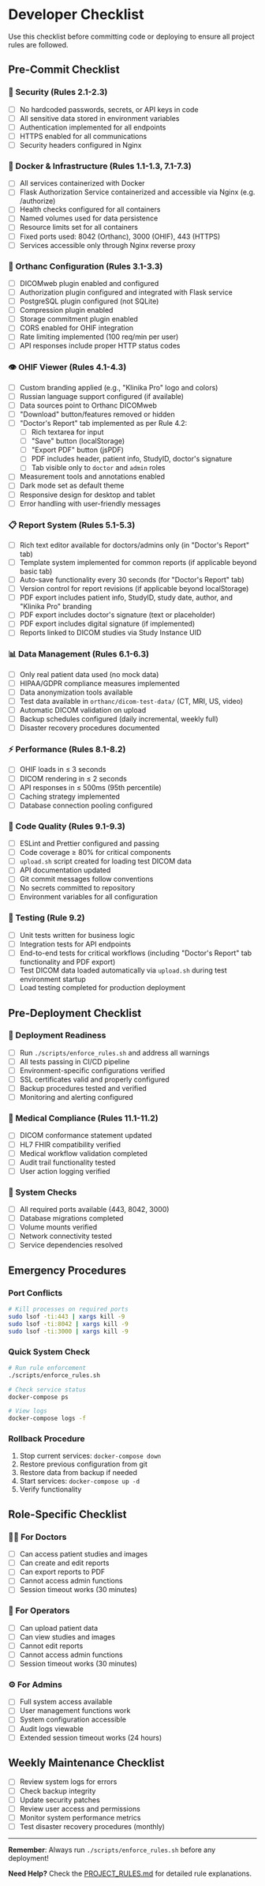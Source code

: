# Developer Checklist


Use this checklist before committing code or deploying to ensure all project rules are followed.

## Pre-Commit Checklist

### 🔐 Security (Rules 2.1-2.3)
- [ ] No hardcoded passwords, secrets, or API keys in code
- [ ] All sensitive data stored in environment variables
- [ ] Authentication implemented for all endpoints
- [ ] HTTPS enabled for all communications
- [ ] Security headers configured in Nginx

### 🐳 Docker & Infrastructure (Rules 1.1-1.3, 7.1-7.3)
- [ ] All services containerized with Docker
- [ ] Flask Authorization Service containerized and accessible via Nginx (e.g. /authorize)
- [ ] Health checks configured for all containers
- [ ] Named volumes used for data persistence
- [ ] Resource limits set for all containers
- [ ] Fixed ports used: 8042 (Orthanc), 3000 (OHIF), 443 (HTTPS)
- [ ] Services accessible only through Nginx reverse proxy

### 🏥 Orthanc Configuration (Rules 3.1-3.3)
- [ ] DICOMweb plugin enabled and configured
- [ ] Authorization plugin configured and integrated with Flask service
- [ ] PostgreSQL plugin configured (not SQLite)
- [ ] Compression plugin enabled
- [ ] Storage commitment plugin enabled
- [ ] CORS enabled for OHIF integration
- [ ] Rate limiting implemented (100 req/min per user)
- [ ] API responses include proper HTTP status codes

### 👁️ OHIF Viewer (Rules 4.1-4.3)
- [ ] Custom branding applied (e.g., "Klinika Pro" logo and colors)
- [ ] Russian language support configured (if available)
- [ ] Data sources point to Orthanc DICOMweb
- [ ] "Download" button/features removed or hidden
- [ ] "Doctor's Report" tab implemented as per Rule 4.2:
    - [ ] Rich textarea for input
    - [ ] "Save" button (localStorage)
    - [ ] "Export PDF" button (jsPDF)
    - [ ] PDF includes header, patient info, StudyID, doctor's signature
    - [ ] Tab visible only to `doctor` and `admin` roles
- [ ] Measurement tools and annotations enabled
- [ ] Dark mode set as default theme
- [ ] Responsive design for desktop and tablet
- [ ] Error handling with user-friendly messages

### 📋 Report System (Rules 5.1-5.3)
- [ ] Rich text editor available for doctors/admins only (in "Doctor's Report" tab)
- [ ] Template system implemented for common reports (if applicable beyond basic tab)
- [ ] Auto-save functionality every 30 seconds (for "Doctor's Report" tab)
- [ ] Version control for report revisions (if applicable beyond localStorage)
- [ ] PDF export includes patient info, StudyID, study date, author, and "Klinika Pro" branding
- [ ] PDF export includes doctor's signature (text or placeholder)
- [ ] PDF export includes digital signature (if implemented)
- [ ] Reports linked to DICOM studies via Study Instance UID

### 📊 Data Management (Rules 6.1-6.3)
- [ ] Only real patient data used (no mock data)
- [ ] HIPAA/GDPR compliance measures implemented
- [ ] Data anonymization tools available
- [ ] Test data available in `orthanc/dicom-test-data/` (CT, MRI, US, video)
- [ ] Automatic DICOM validation on upload
- [ ] Backup schedules configured (daily incremental, weekly full)
- [ ] Disaster recovery procedures documented

### ⚡ Performance (Rules 8.1-8.2)
- [ ] OHIF loads in ≤ 3 seconds
- [ ] DICOM rendering in ≤ 2 seconds
- [ ] API responses in ≤ 500ms (95th percentile)
- [ ] Caching strategy implemented
- [ ] Database connection pooling configured

### 🧪 Code Quality (Rules 9.1-9.3)
- [ ] ESLint and Prettier configured and passing
- [ ] Code coverage ≥ 80% for critical components
- [ ] `upload.sh` script created for loading test DICOM data
- [ ] API documentation updated
- [ ] Git commit messages follow conventions
- [ ] No secrets committed to repository
- [ ] Environment variables for all configuration

### 🔄 Testing (Rule 9.2)
- [ ] Unit tests written for business logic
- [ ] Integration tests for API endpoints
- [ ] End-to-end tests for critical workflows (including "Doctor's Report" tab functionality and PDF export)
- [ ] Test DICOM data loaded automatically via `upload.sh` during test environment startup
- [ ] Load testing completed for production deployment

## Pre-Deployment Checklist

### 🚀 Deployment Readiness
- [ ] Run `./scripts/enforce_rules.sh` and address all warnings
- [ ] All tests passing in CI/CD pipeline
- [ ] Environment-specific configurations verified
- [ ] SSL certificates valid and properly configured
- [ ] Backup procedures tested and verified
- [ ] Monitoring and alerting configured

### 🏥 Medical Compliance (Rules 11.1-11.2)
- [ ] DICOM conformance statement updated
- [ ] HL7 FHIR compatibility verified
- [ ] Medical workflow validation completed
- [ ] Audit trail functionality tested
- [ ] User action logging verified

### 🔧 System Checks
- [ ] All required ports available (443, 8042, 3000)
- [ ] Database migrations completed
- [ ] Volume mounts verified
- [ ] Network connectivity tested
- [ ] Service dependencies resolved

## Emergency Procedures

### Port Conflicts
```bash
# Kill processes on required ports
sudo lsof -ti:443 | xargs kill -9
sudo lsof -ti:8042 | xargs kill -9
sudo lsof -ti:3000 | xargs kill -9
```

### Quick System Check
```bash
# Run rule enforcement
./scripts/enforce_rules.sh

# Check service status
docker-compose ps

# View logs
docker-compose logs -f
```

### Rollback Procedure
1. Stop current services: `docker-compose down`
2. Restore previous configuration from git
3. Restore data from backup if needed
4. Start services: `docker-compose up -d`
5. Verify functionality

## Role-Specific Checklist

### 👨‍⚕️ For Doctors
- [ ] Can access patient studies and images
- [ ] Can create and edit reports
- [ ] Can export reports to PDF
- [ ] Cannot access admin functions
- [ ] Session timeout works (30 minutes)

### 👥 For Operators
- [ ] Can upload patient data
- [ ] Can view studies and images
- [ ] Cannot edit reports
- [ ] Cannot access admin functions
- [ ] Session timeout works (30 minutes)

### ⚙️ For Admins
- [ ] Full system access available
- [ ] User management functions work
- [ ] System configuration accessible
- [ ] Audit logs viewable
- [ ] Extended session timeout works (24 hours)

## Weekly Maintenance Checklist

- [ ] Review system logs for errors
- [ ] Check backup integrity
- [ ] Update security patches
- [ ] Review user access and permissions
- [ ] Monitor system performance metrics
- [ ] Test disaster recovery procedures (monthly)

---

**Remember**: Always run `./scripts/enforce_rules.sh` before any deployment!

**Need Help?** Check the [PROJECT_RULES.md](./PROJECT_RULES.md) for detailed rule explanations. 